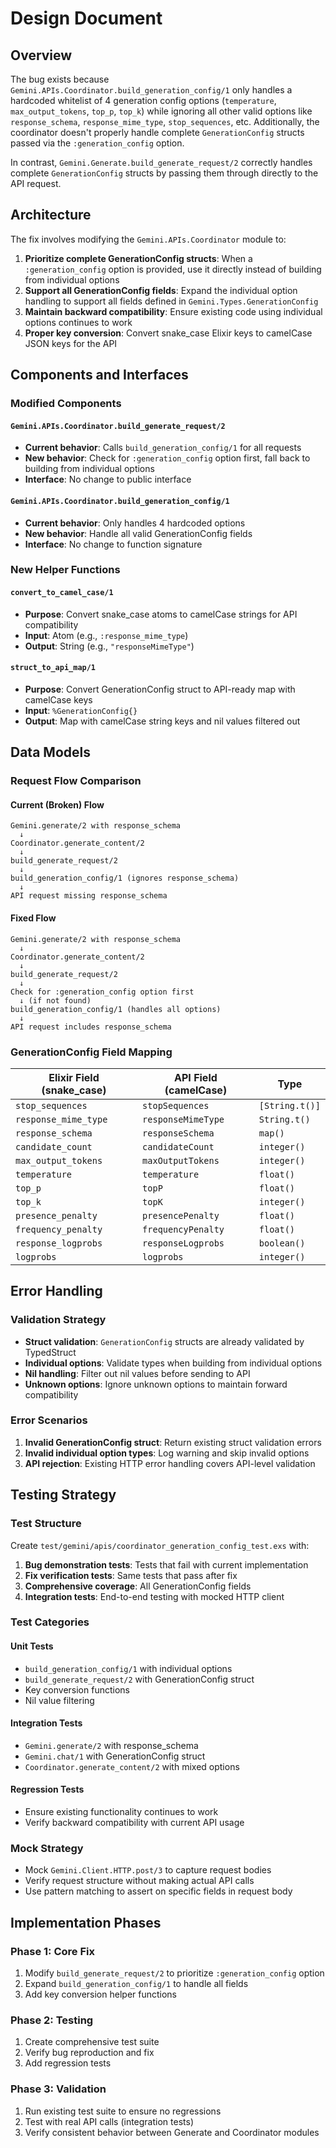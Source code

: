 # Design Document

## Overview

The bug exists because `Gemini.APIs.Coordinator.build_generation_config/1` only handles a hardcoded whitelist of 4 generation config options (`temperature`, `max_output_tokens`, `top_p`, `top_k`) while ignoring all other valid options like `response_schema`, `response_mime_type`, `stop_sequences`, etc. Additionally, the coordinator doesn't properly handle complete `GenerationConfig` structs passed via the `:generation_config` option.

In contrast, `Gemini.Generate.build_generate_request/2` correctly handles complete `GenerationConfig` structs by passing them through directly to the API request.

## Architecture

The fix involves modifying the `Gemini.APIs.Coordinator` module to:

1. **Prioritize complete GenerationConfig structs**: When a `:generation_config` option is provided, use it directly instead of building from individual options
2. **Support all GenerationConfig fields**: Expand the individual option handling to support all fields defined in `Gemini.Types.GenerationConfig`
3. **Maintain backward compatibility**: Ensure existing code using individual options continues to work
4. **Proper key conversion**: Convert snake_case Elixir keys to camelCase JSON keys for the API

## Components and Interfaces

### Modified Components

#### `Gemini.APIs.Coordinator.build_generate_request/2`
- **Current behavior**: Calls `build_generation_config/1` for all requests
- **New behavior**: Check for `:generation_config` option first, fall back to building from individual options
- **Interface**: No change to public interface

#### `Gemini.APIs.Coordinator.build_generation_config/1`
- **Current behavior**: Only handles 4 hardcoded options
- **New behavior**: Handle all valid GenerationConfig fields
- **Interface**: No change to function signature

### New Helper Functions

#### `convert_to_camel_case/1`
- **Purpose**: Convert snake_case atoms to camelCase strings for API compatibility
- **Input**: Atom (e.g., `:response_mime_type`)
- **Output**: String (e.g., `"responseMimeType"`)

#### `struct_to_api_map/1`
- **Purpose**: Convert GenerationConfig struct to API-ready map with camelCase keys
- **Input**: `%GenerationConfig{}`
- **Output**: Map with camelCase string keys and nil values filtered out

## Data Models

### Request Flow Comparison

#### Current (Broken) Flow
```
Gemini.generate/2 with response_schema
  ↓
Coordinator.generate_content/2
  ↓
build_generate_request/2
  ↓
build_generation_config/1 (ignores response_schema)
  ↓
API request missing response_schema
```

#### Fixed Flow
```
Gemini.generate/2 with response_schema
  ↓
Coordinator.generate_content/2
  ↓
build_generate_request/2
  ↓
Check for :generation_config option first
  ↓ (if not found)
build_generation_config/1 (handles all options)
  ↓
API request includes response_schema
```

### GenerationConfig Field Mapping

| Elixir Field (snake_case) | API Field (camelCase) | Type |
|---------------------------|----------------------|------|
| `stop_sequences` | `stopSequences` | `[String.t()]` |
| `response_mime_type` | `responseMimeType` | `String.t()` |
| `response_schema` | `responseSchema` | `map()` |
| `candidate_count` | `candidateCount` | `integer()` |
| `max_output_tokens` | `maxOutputTokens` | `integer()` |
| `temperature` | `temperature` | `float()` |
| `top_p` | `topP` | `float()` |
| `top_k` | `topK` | `integer()` |
| `presence_penalty` | `presencePenalty` | `float()` |
| `frequency_penalty` | `frequencyPenalty` | `float()` |
| `response_logprobs` | `responseLogprobs` | `boolean()` |
| `logprobs` | `logprobs` | `integer()` |

## Error Handling

### Validation Strategy
- **Struct validation**: `GenerationConfig` structs are already validated by TypedStruct
- **Individual options**: Validate types when building from individual options
- **Nil handling**: Filter out nil values before sending to API
- **Unknown options**: Ignore unknown options to maintain forward compatibility

### Error Scenarios
1. **Invalid GenerationConfig struct**: Return existing struct validation errors
2. **Invalid individual option types**: Log warning and skip invalid options
3. **API rejection**: Existing HTTP error handling covers API-level validation

## Testing Strategy

### Test Structure
Create `test/gemini/apis/coordinator_generation_config_test.exs` with:

1. **Bug demonstration tests**: Tests that fail with current implementation
2. **Fix verification tests**: Same tests that pass after fix
3. **Comprehensive coverage**: All GenerationConfig fields
4. **Integration tests**: End-to-end testing with mocked HTTP client

### Test Categories

#### Unit Tests
- `build_generation_config/1` with individual options
- `build_generate_request/2` with GenerationConfig struct
- Key conversion functions
- Nil value filtering

#### Integration Tests  
- `Gemini.generate/2` with response_schema
- `Gemini.chat/1` with GenerationConfig struct
- `Coordinator.generate_content/2` with mixed options

#### Regression Tests
- Ensure existing functionality continues to work
- Verify backward compatibility with current API usage

### Mock Strategy
- Mock `Gemini.Client.HTTP.post/3` to capture request bodies
- Verify request structure without making actual API calls
- Use pattern matching to assert on specific fields in request body

## Implementation Phases

### Phase 1: Core Fix
1. Modify `build_generate_request/2` to prioritize `:generation_config` option
2. Expand `build_generation_config/1` to handle all fields
3. Add key conversion helper functions

### Phase 2: Testing
1. Create comprehensive test suite
2. Verify bug reproduction and fix
3. Add regression tests

### Phase 3: Validation
1. Run existing test suite to ensure no regressions
2. Test with real API calls (integration tests)
3. Verify consistent behavior between Generate and Coordinator modules